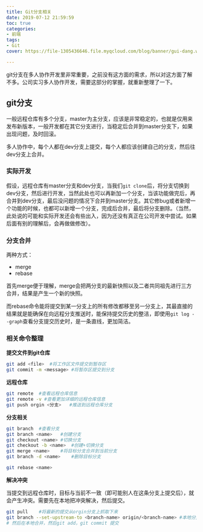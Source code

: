 ```yaml
---
title: Git分支相关
date: 2019-07-12 21:59:59
toc: true
categories:
- 前端
tags:
- Git
cover: https://file-1305436646.file.myqcloud.com/blog/banner/gui-dang.webp

---
```


git分支在多人协作开发里非常重要，之前没有这方面的需求，所以对这方面了解不多。公司实习多人协作开发，需要这部分的掌握，就重新整理了一下。

<!--more-->

## git分支

一般远程仓库有多个分支，master为主分支，应该是非常稳定的，也就是仅用来发布新版本，一般开发都在其它分支进行，当稳定后合并到master分支下，如果出现问题，及时回滚。

多人协作中，每个人都在dev分支上提交，每个人都应该创建自己的分支，然后往dev分支上合并。


### 实际开发

假设，远程仓库有master分支和dev分支，当我们`git clone`后，将分支切换到dev分支，然后进行开发，当然此处也可以再新加一个分支，当该功能做完后，再合并到dev分支，最后没问题的情况下合并到master分支。其它修bug或者新增一个功能的时候，也都可以新增一个分支，完成后合并，最后将分支删除。（当然，此处说的可能和实际开发还会有些出入，因为还没有真正在公司开发中尝试。如果后面有别的理解后，会再做做修改）。

### 分支合并

两种方式：
* merge
* rebase

首先merge便于理解，merge会把两分支的最新快照以及二者共同祖先进行三方合并，结果是产生一个新的快照。

而rebase命令能将提交到某一分支上的所有修改都移至另一分支上，其最直接的结果就是能确保在向远程分支推送时，能保持提交历史的整洁，即使用`git log --graph`查看分支提交历史时，是一条直线，更加简洁。

### 相关命令整理

<b>提交文件到git仓库</b>

```bash
git add <file>  #将工作区文件提交到暂存区
git commit -m <message> #将暂存区提交到分支
```

<b>远程仓库</b>

```bash
git remote  #查看远程仓库信息
git remote -v #查看更加详细的远程仓库信息
git push orgin <分支>   #推送到远程仓库分支
```

<b>分支相关</b>

```bash
git branch  #查看分支
git branch <name>   #创建分支
git checkout <name> #切换分支
git checkout -b <name>  #创建+切换分支
git merge <name>    #将目标分支合并到当前分支
git branch -d <name>    #删除目标分支

git rebase <name>
```

<b>解决冲突</b>

当提交到远程仓库时，目标与当前不一致（即可能别人在这条分支上提交后），就会产生冲突。需要先在本地把冲突解决，然后提交。

```bash
git pull    #将最新的提交从orgin分支上抓取下来
git branch --set-upstream-to <branch-name> origin/<branch-name> #本地分支与远程分支链接
# 然后在本地合并，然后git add，git commit 提交
```